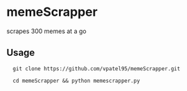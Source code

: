 # memeScrapper
scrapes 300 memes at a go

## Usage
```
  git clone https://github.com/vpatel95/memeScrapper.git
  
  cd memeScrapper && python memescrapper.py
```

